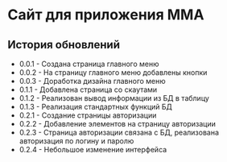 # Сайт для приложения MMA
 ## История обновлений

 - 0.0.1 - Создана страница главного меню
 - 0.0.2 - На страницу главного меню добавлены кнопки
 - 0.0.3 - Доработка дизайна главного меню
 - 0.1.1 - Добавлена страница со скаутами
 - 0.1.2 - Реализован вывод информации из БД в таблицу
 - 0.1.3 - Реализация стандартных функций БД
 - 0.2.1 - Создание страницы авторизации
 - 0.2.2 - Добавление элементов на страницу авторизации
 - 0.2.3 - Страница авторизации связана с БД, реализована авторизация по логину и паролю
 - 0.2.4 - Небольшое изменение интерфейса

